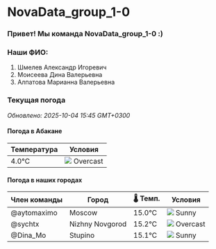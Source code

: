 # NovaData_group_1-0
### Привет! Мы команда NovaData_group_1-0 :)

### Наши ФИО:
1. Шмелев Александр Игоревич
2. Моисеева Дина Валерьевна
3. Алпатова Марианна Валерьевна

### Текущая погода
<!-- WEATHER:START -->
_Обновлено: 2025-10-04 15:45 GMT+0300_

#### Погода в Абакане

| Температура | Условия |
|-------------|----------|
| 4.0°C     | ![](https://cdn.weatherapi.com/weather/64x64/night/122.png) Overcast |

#### Погода в наших городах

| Член команды  | Город               | 🌡️ Темп.  | Условия          |
|---------------|---------------------|-----------|--------------------|
| @aytomaximo    | Moscow              |   15.0°C | ![](https://cdn.weatherapi.com/weather/64x64/day/113.png) Sunny        |
| @sychtx        | Nizhny Novgorod     |   15.2°C | ![](https://cdn.weatherapi.com/weather/64x64/day/122.png) Overcast     |
| @Dina_Mo       | Stupino             |   15.1°C | ![](https://cdn.weatherapi.com/weather/64x64/day/113.png) Sunny        |

<!-- WEATHER:END -->
